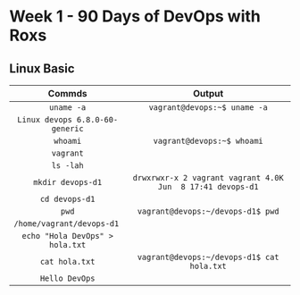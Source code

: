 # Week 1 - 90 Days of DevOps with Roxs

## Linux Basic

|Commds                         |Output                |
|:---:                          |                 :---:|
|```uname -a```                       |```vagrant@devops:~$ uname -a```
```Linux devops 6.8.0-60-generic```                     |
|```whoami```                         |```vagrant@devops:~$ whoami```
```vagrant```                      |
|```ls -lah```                        |                      |
|```mkdir devops-d1```                |```drwxrwxr-x 2 vagrant vagrant 4.0K Jun  8 17:41 devops-d1```                      |
|```cd devops-d1```                   |                      |
|```pwd```                            |```vagrant@devops:~/devops-d1$ pwd```
```/home/vagrant/devops-d1 ```                      |
|```echo "Hola DevOps" > hola.txt```  |                    |
|```cat hola.txt```                   |```vagrant@devops:~/devops-d1$ cat hola.txt``` 
```Hello DevOps```                      |
```

